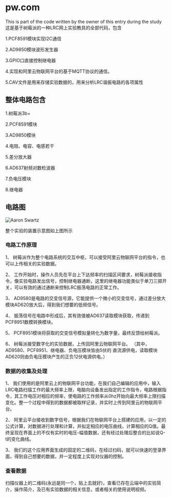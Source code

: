 # pw.com
 This is part of the code written by the owner of this entry during the study
 这是基于树莓派的一种LRC网上实验教具的全部代码，包含
 
 1.PCF8591模块实现I2C通信
 
 2.AD9850模块波形发生器
 
 3.GPIO口直接控制继电器
 
 4.实现和阿里云物联网平台的基于MQTT协议的通信。
 
 5.CAV文件是用来存储实验数据的，用来分析LRC谐振电路的各项属性
 
 ## 整体电路包含

1.树莓派3b+

2.PCF8591模块

3.AD9850模块

4.电阻、电容、电感若干

5.差分放大器

6.AD637射频对数检波器

7.负电压模块

8.继电器

## 电路图
![Aaron Swartz](https://raw.githubusercontent.com/Creator-lyf/pw.com/master/电路图.png)

 整个实验的装置示意图如上图所示
### 电路工作原理
1、	树莓派作为整个电路系统的交互中枢，可以接受阿里云物联网平台的指令，也可以上传相关的实验数据。

2、	工作开始时，操作人员先在平台上下达频率的扫描区间要求，树莓派接收指令，像实验电路发出信号，控制继电器通断，这里的继电器功能类似于单刀三掷开关，可以有效的通过通断来控制LRC振荡电路的正常工作。

3、	AD9580是电路的交变信号源，它能提供一个微小的交变信号，通过差分放大模块AD620放大后，得到我们想要的低频信号。

4、	振荡信号在电路中形成后，其有效值被AD637读取模块获取，传递到PCF8951数模转换模块。

5、	PCF8951模块将获取的交变信号模拟量转化为数字量，最终反馈给树莓派。

6、	树莓派接受数字化的实验数据，上传回阿里云物联网平台。
（其中，AD9580、PCF8951、继电器、负电压模块皆由5伏的 直流源供电，读取模块AD620则由负电压模块产生的正负12伏电源供电。）

### 数据的收集及处理
1、	我们使用的是阿里云上的物联网平台功能，在我们自己编辑的应用中，输入LRC电路扫描工作的最大频率上限，电脑向设备发出指定的工作指令，电路根据指令，其工作电压对相应的频率，使电路的工作频率从0hz开始向最大频率上限扫描变化。整一个过程中得到的数据都被取样记录，并实时上传到阿里云的物联网平台。

2、	阿里云平台接收到数字信号，根据我们在物联网平台上搭建的应用，以一定的公式计算，对数据进行处理和计算，并拟定相应的电压曲线，计算相应的Q值。最终呈现在界面上的不仅有实时的电压-幅值数据，还有经过处理后整合的比如说Q-t的变化曲线。

3、	我们的这个应用界面生成的固定的二维码，在经过扫码，就可以快速的登录界面，得到自己想要的数据，并一定程度上实现对仪器的控制。

### 查看数据
扫描仪器上的二维码(永远是同一个，贴上去就好)，查看已存在云端中的实验简介，操作简介，及已有实验数据的相关信息，或者相关的使用说明视频。


